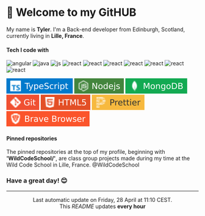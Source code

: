 # 👋 Welcome to my GitHUB 

My name is **Tyler**. I'm a Back-end developer from Edinburgh, Scotland, currently living in **Lille, France**. 

#### Tech I code with

![angular](https://img.shields.io/badge/Angular-DD0031?style=for-the-badge&logo=angular&logoColor=white)
![java](https://img.shields.io/badge/Java-ED8B00?style=for-the-badge&logo=openjdk&logoColor=white)
![js](https://img.shields.io/badge/JavaScript-F7DF1E?style=for-the-badge&logo=javascript&logoColor=black) 
![react](https://img.shields.io/badge/React-20232A?style=for-the-badge&logo=react&logoColor=61DAFB) 
![react](here) 
![react](here) 
![react](here) 
![react](here) 
![react](here) 
![react](here) 


![typescript](images/typescript.svg) 
![node](images/node.svg) 
![mongodb](images/mongodb.svg) 
![git](images/git.svg) 
![html](images/html.svg) 
![prettier](images/prettier.svg) 
![brave](images/brave.svg) 

#### Pinned repositories

The pinned repositories at the top of my profile, beginning with **'WildCodeSchool/'**, are class group projects made during my time at the Wild Code School in Lille, France. @WildCodeSchool

### Have a great day! 😊

----

<p align="center">Last automatic update on Friday, 28 April at 11:10 CEST.<br>This <i>README</i> updates <b>every hour</b></p>